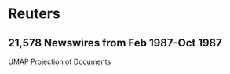 # Reuters
## 21,578 Newswires from Feb 1987-Oct 1987

<a href='https://shainarace.github.io/Reuters/All_clusters_noTopics_UMAPClus.html'>UMAP Projection of Documents</a>
